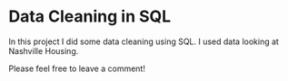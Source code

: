 # Data Cleaning in SQL

In this project I did some data cleaning using SQL. 
I used data looking at Nashville Housing.

Please feel free to leave a comment!
